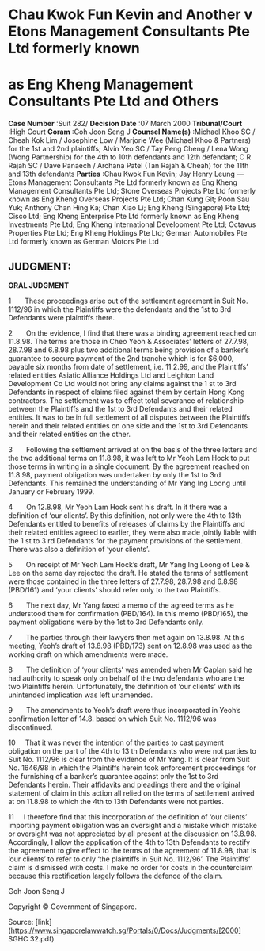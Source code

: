 # Chau Kwok Fun Kevin and Another v Etons Management Consultants Pte Ltd formerly known 

# as Eng Kheng Management Consultants Pte Ltd and Others 



**Case Number** :Suit 282/ **Decision Date** :07 March 2000 **Tribunal/Court** :High Court **Coram** :Goh Joon Seng J **Counsel Name(s)** :Michael Khoo SC / Cheah Kok Lim / Josephine Low / Marjorie Wee (Michael Khoo & Partners) for the 1st and 2nd plaintiffs; Alvin Yeo SC / Tay Peng Cheng / Lena Wong (Wong Partnership) for the 4th to 10th defendants and 12th defendant; C R Rajah SC / Dave Panaech / Archana Patel (Tan Rajah & Cheah) for the 11th and 13th defendants **Parties** :Chau Kwok Fun Kevin; Jay Henry Leung — Etons Management Consultants Pte Ltd formerly known as Eng Kheng Management Consultants Pte Ltd; Stone Overseas Projects Pte Ltd formerly known as Eng Kheng Overseas Projects Pte Ltd; Chan Kung Git; Poon Sau Yuk; Anthony Chan Hing Ka; Chan Xiao Li; Eng Kheng (Singapore) Pte Ltd; Cisco Ltd; Eng Kheng Enterprise Pte Ltd formerly known as Eng Kheng Investments Pte Ltd; Eng Kheng International Development Pte Ltd; Octavus Properties Pte Ltd; Eng Kheng Holdings Pte Ltd; German Automobiles Pte Ltd formerly known as German Motors Pte Ltd 

## JUDGMENT: 

**ORAL JUDGMENT** 

1       These proceedings arise out of the settlement agreement in Suit No. 1112/96 in which the Plaintiffs were the defendants and the 1st to 3rd Defendants were plaintiffs there. 

2       On the evidence, I find that there was a binding agreement reached on 11.8.98. The terms are those in Cheo Yeoh & Associates’ letters of 27.7.98, 28.7.98 and 6.8.98 plus two additional terms being provision of a banker’s guarantee to secure payment of the 2nd tranche which is for $6,000, payable six months from date of settlement, i.e. 11.2.99, and the Plaintiffs’ related entities Asiatic Alliance Holdings Ltd and Leighton Land Development Co Ltd would not bring any claims against the 1 st to 3rd Defendants in respect of claims filed against them by certain Hong Kong contractors. The settlement was to effect total severance of relationship between the Plaintiffs and the 1st to 3rd Defendants and their related entities. It was to be in full settlement of all disputes between the Plaintiffs herein and their related entities on one side and the 1st to 3rd Defendants and their related entities on the other. 

3       Following the settlement arrived at on the basis of the three letters and the two additional terms on 11.8.98, it was left to Mr Yeoh Lam Hock to put those terms in writing in a single document. By the agreement reached on 11.8.98, payment obligation was undertaken by only the 1st to 3rd Defendants. This remained the understanding of Mr Yang Ing Loong until January or February 1999. 

4       On 12.8.98, Mr Yeoh Lam Hock sent his draft. In it there was a definition of ‘our clients’. By this definition, not only were the 4th to 13th Defendants entitled to benefits of releases of claims by the Plaintiffs and their related entities agreed to earlier, they were also made jointly liable with the 1 st to 3 rd Defendants for the payment provisions of the settlement. There was also a definition of ‘your clients’. 


5       On receipt of Mr Yeoh Lam Hock’s draft, Mr Yang Ing Loong of Lee & Lee on the same day rejected the draft. He stated the terms of settlement were those contained in the three letters of 27.7.98, 28.7.98 and 6.8.98 (PBD/161) and ‘your clients’ should refer only to the two Plaintiffs. 

6       The next day, Mr Yang faxed a memo of the agreed terms as he understood them for confirmation (PBD/164). In this memo (PBD/165), the payment obligations were by the 1st to 3rd Defendants only. 

7       The parties through their lawyers then met again on 13.8.98. At this meeting, Yeoh’s draft of 13.8.98 (PBD/173) sent on 12.8.98 was used as the working draft on which amendments were made. 

8       The definition of ‘your clients’ was amended when Mr Caplan said he had authority to speak only on behalf of the two defendants who are the two Plaintiffs herein. Unfortunately, the definition of ‘our clients’ with its unintended implication was left unamended. 

9       The amendments to Yeoh’s draft were thus incorporated in Yeoh’s confirmation letter of 14.8. based on which Suit No. 1112/96 was discontinued. 

10     That it was never the intention of the parties to cast payment obligation on the part of the 4th to 13 th Defendants who were not parties to Suit No. 1112/96 is clear from the evidence of Mr Yang. It is clear from Suit No. 1646/98 in which the Plaintiffs herein took enforcement proceedings for the furnishing of a banker’s guarantee against only the 1st to 3rd Defendants herein. Their affidavits and pleadings there and the original statement of claim in this action all relied on the terms of settlement arrived at on 11.8.98 to which the 4th to 13th Defendants were not parties. 

11     I therefore find that this incorporation of the definition of ‘our clients’ importing payment obligation was an oversight and a mistake which mistake or oversight was not appreciated by all present at the discussion on 13.8.98. Accordingly, I allow the application of the 4th to 13th Defendants to rectify the agreement to give effect to the terms of the agreement of 11.8.98, that is ‘our clients’ to refer to only ‘the plaintiffs in Suit No. 1112/96’. The Plaintiffs’ claim is dismissed with costs. I make no order for costs in the counterclaim because this rectification largely follows the defence of the claim. 

Goh Joon Seng J 

 Copyright © Government of Singapore. 


Source: [link](https://www.singaporelawwatch.sg/Portals/0/Docs/Judgments/[2000] SGHC 32.pdf)
